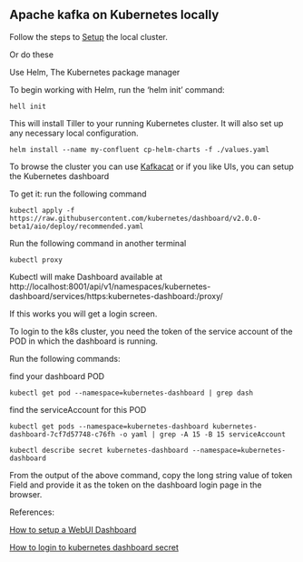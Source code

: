 ## Apache kafka on Kubernetes locally

Follow the steps to [Setup] the local cluster. 

Or do these

Use Helm, The Kubernetes package manager

To begin working with Helm, run the ‘helm init’ command:

```
hell init
```

This will install Tiller to your running Kubernetes cluster. It will also set up any necessary local configuration.

```
helm install --name my-confluent cp-helm-charts -f ./values.yaml
```

To browse the cluster you can use [Kafkacat] or if you like UIs, you can setup the Kubernetes dashboard

To get it: run the following command

```
kubectl apply -f https://raw.githubusercontent.com/kubernetes/dashboard/v2.0.0-beta1/aio/deploy/recommended.yaml
```

Run the following command in another terminal

```
kubectl proxy
```

Kubectl will make Dashboard available at http://localhost:8001/api/v1/namespaces/kubernetes-dashboard/services/https:kubernetes-dashboard:/proxy/

If this works you will get a login screen.



To login to the k8s cluster, you need the token of the service account of the POD in which the dashboard is running.

Run the following commands:

find your dashboard POD

```
kubectl get pod --namespace=kubernetes-dashboard | grep dash
```

find the serviceAccount for this POD

```
kubectl get pods --namespace=kubernetes-dashboard kubernetes-dashboard-7cf7d57748-c76fh -o yaml | grep -A 15 -B 15 serviceAccount
```

```
kubectl describe secret kubernetes-dashboard --namespace=kubernetes-dashboard
```

From the output of the above command, copy the long string value of token
Field and provide it as the token on the dashboard login page in the browser.

References:

[How to setup a WebUI Dashboard]

[How to login to kubernetes dashboard secret]


[Setup]: https://medium.com/@tsuyoshiushio/local-kafka-cluster-on-kubernetes-on-your-pc-in-5-minutes-651a2ff4dcde
[How to setup a WebUI Dashboard]: https://kubernetes.io/docs/tasks/access-application-cluster/web-ui-dashboard/
[How to login to kubernetes dashboard secret]: http://www.bennythejudge.com/blog/kubernetes/howtos/macos/2018/02/10/kubernetes-dashboard-secret.html
[Kafkacat]: https://docs.confluent.io/current/app-development/kafkacat-usage.html

